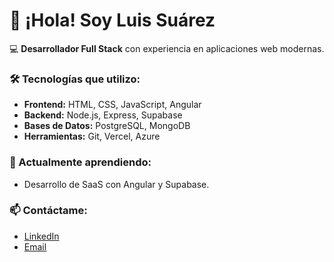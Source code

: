 # 👋 ¡Hola! Soy Luis Suárez

💻 **Desarrollador Full Stack** con experiencia en aplicaciones web modernas.

### 🛠 Tecnologías que utilizo:
- **Frontend:** HTML, CSS, JavaScript, Angular
- **Backend:** Node.js, Express, Supabase
- **Bases de Datos:** PostgreSQL, MongoDB
- **Herramientas:** Git, Vercel, Azure

### 🌱 Actualmente aprendiendo:
- Desarrollo de SaaS con Angular y Supabase.

### 📫 Contáctame:
- [LinkedIn](https://linkedin.com/in/tuusuario)
- [Email](mailto:tuemail@dominio.com)
